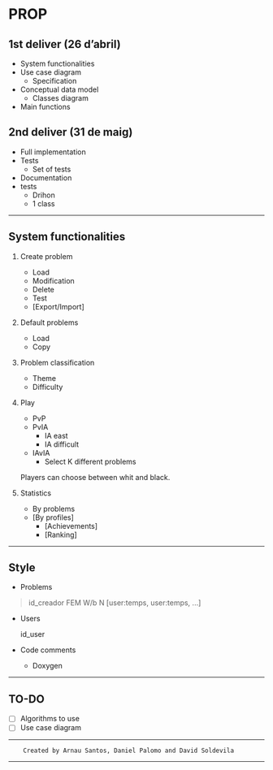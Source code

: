 # PROP
 
## 1st deliver (26 d’abril)

- System functionalities
- Use case diagram
    - Specification
- Conceptual data model
    - Classes diagram
- Main functions

## 2nd deliver (31 de maig)

- Full implementation
- Tests
    - Set of tests
- Documentation
- tests
    - Drihon
    - 1 class

---

## System functionalities

1. Create problem
    - Load
    - Modification
    - Delete
    - Test
    - [Export/Import]
2. Default problems
    - Load
    - Copy
3. Problem classification
    - Theme
    - Difficulty
4. Play
    - PvP
    - PvIA
        - IA east
        - IA difficult
    - IAvIA
        - Select K different problems

    Players can choose between whit and black.
5. Statistics 
    - By problems
    - [By profiles]
        - [Achievements]
        - [Ranking]
    
---

## Style

- Problems

> id_creador FEM W/b N [user:temps, user:temps, ...]

- Users

    id_user 

- Code comments
    - Doxygen
---

## TO-DO

- [ ] Algorithms to use
- [ ] Use case diagram

---
        Created by Arnau Santos, Daniel Palomo and David Soldevila
---